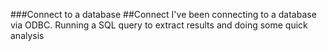 ###Connect to a database
##Connect
I've been connecting to a database via ODBC. Running a SQL query to extract results and doing some quick analysis